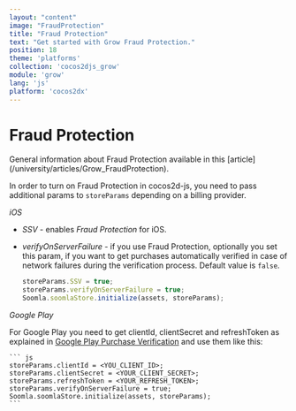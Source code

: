 ```yaml
---
layout: "content"
image: "FraudProtection"
title: "Fraud Protection"
text: "Get started with Grow Fraud Protection."
position: 18
theme: 'platforms'
collection: 'cocos2djs_grow'
module: 'grow'
lang: 'js'
platform: 'cocos2dx'
---
```


# Fraud Protection

<div class="info-box">General information about Fraud Protection available in this [article](/university/articles/Grow_FraudProtection).</div>

In order to turn on Fraud Protection in cocos2d-js, you need to pass additional params to `storeParams` depending on a 
billing provider.

*iOS*

- *SSV* - enables _Fraud Protection_ for iOS.
- *verifyOnServerFailure* - if you use Fraud Protection, optionally you set this param, if you want to get purchases 
automatically verified in case of network failures during the verification process. Default value is `false`. 

    ``` js
    storeParams.SSV = true;
    storeParams.verifyOnServerFailure = true;
    Soomla.soomlaStore.initialize(assets, storeParams);
	```

*Google Play*

For Google Play you need to get clientId, clientSecret and refreshToken as explained in 
[Google Play Purchase Verification](/android/store/Store_GooglePlayVerification) and use them like this:

	``` js
    storeParams.clientId = <YOU_CLIENT_ID>;
    storeParams.clientSecret = <YOUR_CLIENT_SECRET>;
    storeParams.refreshToken = <YOUR_REFRESH_TOKEN>;
    storeParams.verifyOnServerFailure = true;
    Soomla.soomlaStore.initialize(assets, storeParams);
	```

